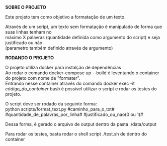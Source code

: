 <b>SOBRE O PROJETO</b>

Este projeto tem como objetivo a formatação de um texto.<br>

Através de um script, um texto sem formatação é manipulado de forma que suas linhas tenham no <br>máximo X palavras (quantidade definida como argumento do script) e seja justificado ou não <br>(parametro também definido através de argumento)<br>

<b>RODANDO O PROJETO</b>

O projeto utiliza docker para instalção de dependências<br>
Ao rodar o comando docker-compose up --build é leventando o container do projeto com nome de "formater".<br> 
Entrando nesse container através do comando docker exec -it *código_do_container* bash é possível utilizar o script e rodar os testes do projeto.<br>

O script deve ser rodado da seguinte forma:<br>
python scripts/format_text.py #caminho_para_o_txt# #quantidade_de_palavras_por_linha# #justificado_ou_nao(0 ou 1)#

Dessa forma, é gerado o arquivo de output dentro da pasta ./data/output<br>

Para rodar os testes, basta rodar o shell script ./test.sh de dentro do container
